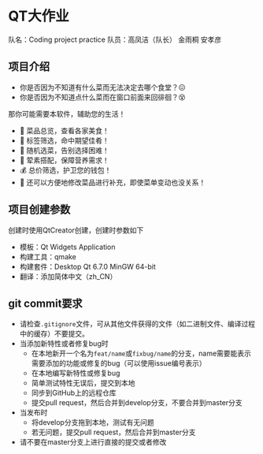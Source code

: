 # QT大作业

队名：Coding project practice
队员：高凤洁（队长） 金雨桐 安孝彦

## 项目介绍

- 你是否因为不知道有什么菜而无法决定去哪个食堂？😖
- 你是否因为不知道点什么菜而在窗口前面来回徘徊？😵

那你可能需要本软件，辅助您的生活！

- 📕 菜品总览，查看各家美食！
- 📑 标签筛选，命中期望佳肴！
- 🎲 随机选菜，告别选择困难！
- 🥙 荤素搭配，保障营养需求！
- 💰 总价筛选，护卫您的钱包！
- 🔨 还可以方便地修改菜品进行补充，即使菜单变动也没关系！

## 项目创建参数

创建时使用QtCreator创建，创建时参数如下

- 模板：Qt Widgets Application
- 构建工具：qmake
- 构建套件：Desktop Qt 6.7.0 MinGW 64-bit
- 翻译：添加简体中文（zh_CN）

## git commit要求

- 请检查`.gitignore`文件，可从其他文件获得的文件（如二进制文件、编译过程中的缓存）不要提交。
- 当添加新特性或者修复bug时
  + 在本地新开一个名为`feat/name`或`fixbug/name`的分支，name需要能表示需要添加的功能或修复的bug（可以使用issue编号表示）
  + 在本地编写新特性或修复bug
  + 简单测试特性无误后，提交到本地
  + 同步到GitHub上的远程仓库
  + 提交pull request，然后合并到develop分支，不要合并到master分支
- 当发布时
  + 将develop分支拖到本地，测试有无问题
  + 若无问题，提交pull request，然后合并到master分支
- 请不要在master分支上进行直接的提交或者修改